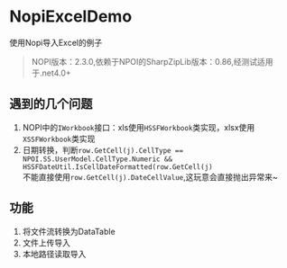 # NopiExcelDemo
使用Nopi导入Excel的例子

> NOPI版本：2.3.0,依赖于NPOI的SharpZipLib版本：0.86,经测试适用于.net4.0+

## 遇到的几个问题

1. NOPI中的`IWorkbook`接口：xls使用`HSSFWorkbook`类实现，xlsx使用`XSSFWorkbook`类实现           
2. 日期转换，判断`row.GetCell(j).CellType == NPOI.SS.UserModel.CellType.Numeric && HSSFDateUtil.IsCellDateFormatted(row.GetCell(j)`        
不能直接使用`row.GetCell(j).DateCellValue`,这玩意会直接抛出异常来~ 
## 功能
1. 将文件流转换为DataTable 
2. 文件上传导入
3. 本地路径读取导入